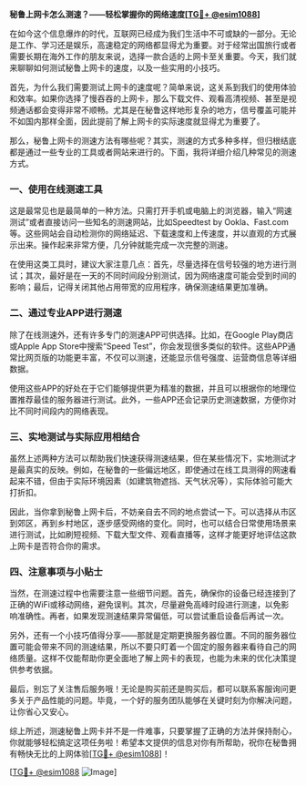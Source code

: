 **秘鲁上网卡怎么测速？——轻松掌握你的网络速度[[TG💪+ @esim1088](https://t.me/s/esim1088)]**

在如今这个信息爆炸的时代，互联网已经成为我们生活中不可或缺的一部分。无论是工作、学习还是娱乐，高速稳定的网络都显得尤为重要。对于经常出国旅行或者需要长期在海外工作的朋友来说，选择一款合适的上网卡至关重要。今天，我们就来聊聊如何测试秘鲁上网卡的速度，以及一些实用的小技巧。

首先，为什么我们需要测试上网卡的速度呢？简单来说，这关系到我们的使用体验和效率。如果你选择了慢吞吞的上网卡，那么下载文件、观看高清视频、甚至是视频通话都会变得非常不顺畅。尤其是在秘鲁这样地形复杂的地方，信号覆盖可能并不如国内那样全面，因此提前了解上网卡的实际速度就显得尤为重要了。

那么，秘鲁上网卡的测速方法有哪些呢？其实，测速的方式多种多样，但归根结底都是通过一些专业的工具或者网站来进行的。下面，我将详细介绍几种常见的测速方式。

### 一、使用在线测速工具

这是最常见也是最简单的一种方法。只需打开手机或电脑上的浏览器，输入“网速测试”或者直接访问一些知名的测速网站，比如Speedtest by Ookla、Fast.com等。这些网站会自动检测你的网络延迟、下载速度和上传速度，并以直观的方式展示出来。操作起来非常方便，几分钟就能完成一次完整的测速。

在使用这类工具时，建议大家注意几点：首先，尽量选择在信号较强的地方进行测试；其次，最好是在一天的不同时间段分别测试，因为网络速度可能会受到时间的影响；最后，记得关闭其他占用带宽的应用程序，确保测速结果更加准确。

### 二、通过专业APP进行测速

除了在线测速外，还有许多专门的测速APP可供选择。比如，在Google Play商店或Apple App Store中搜索“Speed Test”，你会发现很多类似的软件。这些APP通常比网页版的功能更丰富，不仅可以测速，还能显示信号强度、运营商信息等详细数据。

使用这些APP的好处在于它们能够提供更为精准的数据，并且可以根据你的地理位置推荐最佳的服务器进行测试。此外，一些APP还会记录历史测速数据，方便你对比不同时间段内的网络表现。

### 三、实地测试与实际应用相结合

虽然上述两种方法可以帮助我们快速获得测速结果，但在某些情况下，实地测试才是最真实的反映。例如，在秘鲁的一些偏远地区，即使通过在线工具测得的网速看起来不错，但由于实际环境因素（如建筑物遮挡、天气状况等），实际体验可能大打折扣。

因此，当你拿到秘鲁上网卡后，不妨亲自去不同的地点尝试一下。可以选择从市区到郊区，再到乡村地区，逐步感受网络的变化。同时，也可以结合日常使用场景来进行测试，比如刷短视频、下载大型文件、观看直播等，这样才能更好地评估这款上网卡是否符合你的需求。

### 四、注意事项与小贴士

当然，在测速过程中也需要注意一些细节问题。首先，确保你的设备已经连接到了正确的WiFi或移动网络，避免误判。其次，尽量避免高峰时段进行测速，以免影响准确性。再者，如果发现测速结果异常偏低，可以尝试重启设备后再试一次。

另外，还有一个小技巧值得分享——那就是定期更换服务器位置。不同的服务器位置可能会带来不同的测速结果，所以不要只盯着一个固定的服务器来看待自己的网络质量。这样不仅能帮助你更全面地了解上网卡的表现，也能为未来的优化决策提供参考依据。

最后，别忘了关注售后服务哦！无论是购买前还是购买后，都可以联系客服询问更多关于产品性能的问题。毕竟，一个好的服务团队能够在关键时刻为你解决问题，让你省心又安心。

综上所述，测速秘鲁上网卡并不是一件难事，只要掌握了正确的方法并保持耐心，你就能够轻松搞定这项任务啦！希望本文提供的信息对你有所帮助，祝你在秘鲁拥有畅快无比的上网体验[[TG💪+ @esim1088](https://t.me/s/esim1088)]！

[[TG💪+ @esim1088](https://t.me/s/esim1088) ![Image](https://i.postimg.cc/4NQfJmqS/Snipaste-2025-05-13-00-14-12.png)]